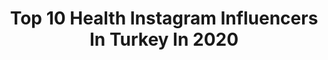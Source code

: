 ---
title: Top 10 Health Instagram Influencers In Turkey In 2020
description: >-
  Find top health Instagram influencers in Turkey in 2020. Most popular hashtags: #tbt #stayhome #sunset #pilates.
platform: Instagram
profiles:
  - username: "eceetuncel"
    fullname: >-
      Ece Tuncel
    location: "Turkey"
    followers: 186838
    engagement: 1773
    commentsToLikes: 0.605199
    id: ck5ca19fwcin50i11te28n4nr
    verified: false
    hashtags: "#ootd, #tbt, #yast, #stayhome"
  - username: "drhandeyagmurkaya"
    fullname: >-
      Hande Yağmur Kaya
    location: "Turkey"
    followers: 101032
    engagement: 885
    commentsToLikes: 0.817825
    id: ck135amm10jgc0i19meac7df1
    verified: false
    hashtags: "#stabilo, #kriterakademic, #yks2021, #fizik"
  - username: "eylmbc"
    fullname: >-
      Eylem Abacı
    location: "Turkey"
    followers: 181558
    engagement: 137
    commentsToLikes: 0.135090
    id: ck0u9o1p0abgw0i19ghjtaxcb
    verified: false
    hashtags: "#nosugar, #allwhite, #corona, #brownies"
  - username: "colorfulcareer"
    fullname: >-
      Semra
    location: "Turkey"
    followers: 16646
    engagement: 898
    commentsToLikes: 0.066005
    id: ck139cegxkm200i19cx5vbdqp
    verified: false
    hashtags: "#soufeel, #likeit, #follow4like, #amazondealsww"
  - username: "erabiaediz"
    fullname: >-
      Emine Rabia Ediz
    location: "Turkey"
    followers: 11958
    engagement: 676
    commentsToLikes: 0.067325
    id: ck13cpub01ku80i19yjxzhztt
    verified: false
    hashtags: "#stayathome, #pilates, #karantinagu, #dekor"
  - username: "aysegul.demirsoy"
    fullname: >-
      Aysegul Demirsoy
    location: "Turkey"
    followers: 155296
    engagement: 128
    commentsToLikes: 0.067619
    id: ck5q297dqevcq0i110yr2n5dm
    verified: false
    hashtags: "#ayseguldemirsoy, #tb, #mutlubayramlar, #pilates"
  - username: "emylawson"
    fullname: >-
      ᴇᴍᴀɴ | 𝔐𝔬𝔬𝔫 𝔴𝔦𝔱𝔠𝔥 𝔬𝔣 𝔱𝔥𝔢 𝔰𝔢𝔞 ☾
    location: "Turkey"
    followers: 5072
    engagement: 1030
    commentsToLikes: 0.063256
    id: ckaoz4f0zkbk00i78gsnsd8of
    verified: false
    hashtags: "#moroccan, #bimo, #snacktime, #ufosighting"
  - username: "dytiremsilaunal"
    fullname: >-
      Diyetisyen İrem Sıla Ünal
    location: "Turkey"
    followers: 113008
    engagement: 231
    commentsToLikes: 0.023138
    id: ckaozm0qomges0i78c8xrjual
    verified: false
    hashtags: "#onlinediyet, #beslenme, #tbt, #sag"
  - username: "sedademirdogenn"
    fullname: >-
      SeD
    location: "Turkey"
    followers: 14545
    engagement: 392
    commentsToLikes: 0.064130
    id: ckaoyr2utip9r0i780xqmdklm
    verified: false
    hashtags: "#antreman, #analiz, #pozitifdu, #doglife"
  - username: "aysecakar"
    fullname: >-
      Ayşe Çakar
    location: "Turkey"
    followers: 45667
    engagement: 167
    commentsToLikes: 0.026187
    id: ckap3bsep2e7x0i78e8nr1qrl
    verified: false
    hashtags: "#quarantineday22, #youtube, #lookslikeheaven, #krispykremedoughnuts"
---